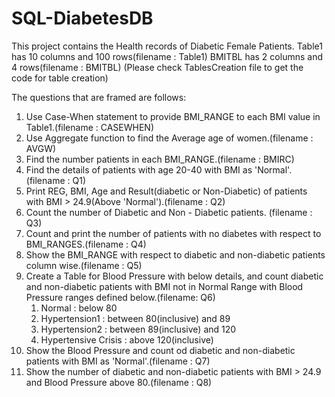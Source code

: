 # SQL-DiabetesDB
This project contains  the Health records of Diabetic Female Patients.
Table1 has 10 columns and 100 rows(filename : Table1)
BMITBL has 2 columns and 4 rows(filename : BMITBL)
(Please check TablesCreation file to get the code for table creation)

The questions that are framed are follows:

1. Use Case-When statement to provide BMI_RANGE to each BMI value in Table1.(filename : CASEWHEN)
2. Use Aggregate function to find the Average age of women.(filename : AVGW)
3. Find the number patients in each BMI_RANGE.(filename : BMIRC)
4. Find the details of patients with age 20-40 with BMI as 'Normal'.(filename : Q1)
5. Print REG, BMI, Age and Result(diabetic or Non-Diabetic) of patients with BMI > 24.9(Above 'Normal').(filename : Q2)
6. Count the number of Diabetic and Non - Diabetic patients. (filename : Q3)
7. Count and print the number of patients with no diabetes with respect to BMI_RANGES.(filename : Q4)
8. Show the BMI_RANGE with respect to diabetic and non-diabetic patients column wise.(filename : Q5)
9. Create a Table for Blood Pressure with below details, and count diabetic and non-diabetic patients
   with BMI not in Normal Range with Blood Pressure ranges defined below.(filename: Q6)
    1. Normal : below 80
    2. Hypertension1 : between 80(inclusive) and 89
    3. Hypertension2 : between 89(inclusive) and 120
    4. Hypertensive Crisis : above 120(inclusive)
10. Show the Blood Pressure and count od diabetic and non-diabetic patients with BMI as 'Normal'.(filename : Q7)
11. Show the number of diabetic and non-diabetic patients with BMI > 24.9 and Blood Pressure above 80.(filename : Q8)




